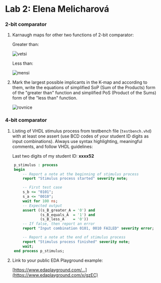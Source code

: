 # Lab 2: Elena Melicharová

### 2-bit comparator

1. Karnaugh maps for other two functions of 2-bit comparator:

   Greater than:

   ![vetsi](https://user-images.githubusercontent.com/124675731/219973053-a584fd5a-2f5f-47bd-a981-3b88e9427119.png)


   Less than:

   ![mensi](https://user-images.githubusercontent.com/124675731/219973084-8aa4b41b-e2df-498b-980a-ffc240b4a479.png)


2. Mark the largest possible implicants in the K-map and according to them, write the equations of simplified SoP (Sum of the Products) form of the "greater than" function and simplified PoS (Product of the Sums) form of the "less than" function.

   ![rovnice](https://user-images.githubusercontent.com/124675731/219974548-209e3ebc-8b8d-47c1-aee5-588b42fd115c.png)


### 4-bit comparator

1. Listing of VHDL stimulus process from testbench file (`testbench.vhd`) with at least one assert (use BCD codes of your student ID digits as input combinations). Always use syntax highlighting, meaningful comments, and follow VHDL guidelines:

   Last two digits of my student ID: **xxxx52**

```vhdl
    p_stimulus : process
    begin
        -- Report a note at the beginning of stimulus process
        report "Stimulus process started" severity note;

        -- First test case
        s_b <= "0101"; 
        s_a <= "0010";      
        wait for 100 ns;
        -- Expected output
        assert ((s_B_greater_A = '0') and
                (s_B_equals_A  = '1') and
                (s_B_less_A    = '0'))
        -- If false, then report an error
        report "Input combination 0101, 0010 FAILED" severity error;

        -- Report a note at the end of stimulus process
        report "Stimulus process finished" severity note;
        wait;
    end process p_stimulus;
```

2. Link to your public EDA Playground example:

   [https://www.edaplayground.com/...](https://www.edaplayground.com/x/gzEC)
